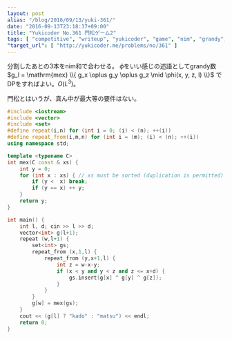 ```yaml
---
layout: post
alias: "/blog/2016/09/13/yuki-361/"
date: "2016-09-13T23:18:37+09:00"
title: "Yukicoder No.361 門松ゲーム2"
tags: [ "competitive", "writeup", "yukicoder", "game", "nim", "grandy", "kadomatsu" ]
"target_url": [ "http://yukicoder.me/problems/no/361" ]
---
```


分割したあとの$3$本をnim和で合わせる。
$\phi$をいい感じの述語としてgrandy数 $g_l = \mathrm{mex} \\{ g_x \oplus g_y \oplus g_z \mid \phi(x, y, z, l) \\}$ でDPをすればよい。$O(L^3)$。

門松とはいうが、真ん中が最大等の要件はない。

``` c++
#include <iostream>
#include <vector>
#include <set>
#define repeat(i,n) for (int i = 0; (i) < (n); ++(i))
#define repeat_from(i,m,n) for (int i = (m); (i) < (n); ++(i))
using namespace std;

template <typename C>
int mex(C const & xs) {
    int y = 0;
    for (int x : xs) { // xs must be sorted (duplication is permitted)
        if (y <  x) break;
        if (y == x) ++ y;
    }
    return y;
}

int main() {
    int l, d; cin >> l >> d;
    vector<int> g(l+1);
    repeat (w,l+1) {
        set<int> gs;
        repeat_from (x,1,l) {
            repeat_from (y,x+1,l) {
                int z = w-x-y;
                if (x < y and y < z and z <= x+d) {
                    gs.insert(g[x] ^ g[y] ^ g[z]);
                }
            }
        }
        g[w] = mex(gs);
    }
    cout << (g[l] ? "kado" : "matsu") << endl;
    return 0;
}
```
